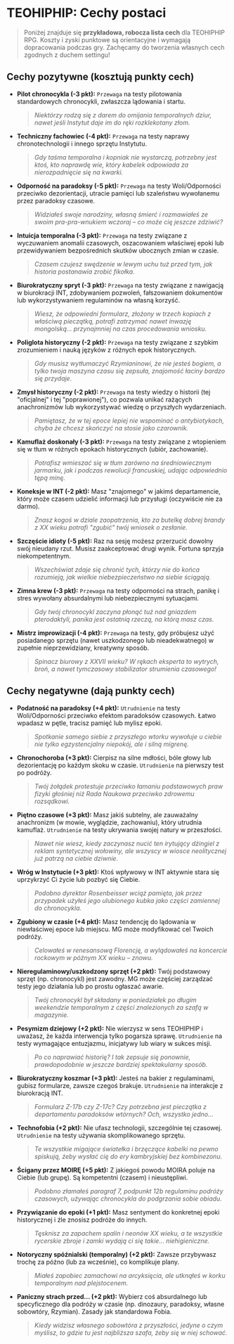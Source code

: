 # TEOHIPHIP: Cechy postaci

> Poniżej znajduje się **przykładowa, robocza lista cech** dla TEOHIPHIP RPG. Koszty i zyski punktowe są orientacyjne i wymagają dopracowania podczas gry. Zachęcamy do tworzenia własnych cech zgodnych z duchem settingu\!

## Cechy pozytywne (kosztują punkty cech)

* **Pilot chronocykla (-3 pkt):** `Przewaga` na testy pilotowania standardowych chronocykli, zwłaszcza lądowania i startu.
    > *Niektórzy rodzą się z darem do omijania temporalnych dziur, nawet jeśli Instytut daje im do ręki rozklekotany złom.*
* **Techniczny fachowiec (-4 pkt):** `Przewaga` na testy naprawy chronotechnologii i innego sprzętu Instytutu.
    > *Gdy taśma temporalna i kopniak nie wystarczą, potrzebny jest ktoś, kto naprawdę wie, który kabelek odpowiada za *nie*rozpadnięcie się na kwarki.*
* **Odporność na paradoksy (-5 pkt):** `Przewaga` na testy Woli/Odporności przeciwko dezorientacji, utracie pamięci lub szaleństwu wywołanemu przez paradoksy czasowe.
    > *Widziałeś swoje narodziny, własną śmierć i rozmawiałeś ze swoim pra-pra-wnukiem wczoraj – co może cię jeszcze zdziwić?*
* **Intuicja temporalna (-3 pkt):** `Przewaga` na testy związane z wyczuwaniem anomalii czasowych, oszacowaniem właściwej epoki lub przewidywaniem bezpośrednich skutków ubocznych zmian w czasie.
    > *Czasem czujesz swędzenie w lewym uchu tuż przed tym, jak historia postanawia zrobić fikołka.*
* **Biurokratyczny spryt (-3 pkt):** `Przewaga` na testy związane z nawigacją w biurokracji INT, zdobywaniem pozwoleń, fałszowaniem dokumentów lub wykorzystywaniem regulaminów na własną korzyść.
    > *Wiesz, że odpowiedni formularz, złożony w trzech kopiach z właściwą pieczątką, potrafi zatrzymać nawet inwazję mongolską... przynajmniej na czas procedowania wniosku.*
* **Poliglota historyczny (-2 pkt):** `Przewaga` na testy związane z szybkim zrozumieniem i nauką języków z różnych epok historycznych.
    > *Gdy musisz wytłumaczyć Rzymianinowi, że nie jesteś bogiem, a tylko twoja maszyna czasu się zepsuła, znajomość łaciny bardzo się przydaje.*
* **Zmysł historyczny (-2 pkt):** `Przewaga` na testy wiedzy o historii (tej "oficjalnej" i tej "poprawionej"), co pozwala unikać rażących anachronizmów lub wykorzystywać wiedzę o przyszłych wydarzeniach.
    > *Pamiętasz, że w tej epoce lepiej nie wspominać o antybiotykach, chyba że chcesz skończyć na stosie jako czarownik.*
* **Kamuflaż doskonały (-3 pkt):** `Przewaga` na testy związane z wtopieniem się w tłum w różnych epokach historycznych (ubiór, zachowanie).
    > *Potrafisz wmieszać się w tłum zarówno na średniowiecznym jarmarku, jak i podczas rewolucji francuskiej, udając odpowiednio tępą minę.*
* **Koneksje w INT (-2 pkt):** Masz "znajomego" w jakimś departamencie, który może czasem udzielić informacji lub przysługi (oczywiście nie za darmo).
    > *Znasz kogoś w dziale zaopatrzenia, kto za butelkę dobrej brandy z XX wieku potrafi "zgubić" twój wniosek o zesłanie.*
* **Szczęście idioty (-5 pkt):** Raz na sesję możesz przerzucić dowolny swój nieudany rzut. Musisz zaakceptować drugi wynik. Fortuna sprzyja niekompetentnym.
    > *Wszechświat zdaje się chronić tych, którzy nie do końca rozumieją, jak wielkie niebezpieczeństwo na siebie ściągają.*
* **Zimna krew (-3 pkt):** `Przewaga` na testy odporności na strach, panikę i stres wywołany absurdalnymi lub niebezpiecznymi sytuacjami.
    > *Gdy twój chronocykl zaczyna płonąć tuż nad gniazdem pterodaktyli, panika jest ostatnią rzeczą, na którą masz czas.*
* **Mistrz improwizacji (-4 pkt):** `Przewaga` na testy, gdy próbujesz użyć posiadanego sprzętu (nawet uszkodzonego lub nieadekwatnego) w zupełnie nieprzewidziany, kreatywny sposób.
    > *Spinacz biurowy z XXVII wieku? W rękach eksperta to wytrych, broń, a nawet tymczasowy stabilizator strumienia czasowego!*

## Cechy negatywne (dają punkty cech)

* **Podatność na paradoksy (+4 pkt):** `Utrudnienie` na testy Woli/Odporności przeciwko efektom paradoksów czasowych. Łatwo wpadasz w pętle, tracisz pamięć lub mylisz epoki.
    > *Spotkanie samego siebie z przyszłego wtorku wywołuje u ciebie nie tylko egzystencjalny niepokój, ale i silną migrenę.*
* **Chronochoroba (+3 pkt):** Cierpisz na silne mdłości, bóle głowy lub dezorientację po każdym skoku w czasie. `Utrudnienie` na pierwszy test po podróży.
    > *Twój żołądek protestuje przeciwko łamaniu podstawowych praw fizyki głośniej niż Rada Naukowa przeciwko zdrowemu rozsądkowi.*
* **Piętno czasowe (+3 pkt):** Masz jakiś subtelny, ale zauważalny anachronizm (w mowie, wyglądzie, zachowaniu), który utrudnia kamuflaż. `Utrudnienie` na testy ukrywania swojej natury w przeszłości.
    > *Nawet nie wiesz, kiedy zaczynasz nucić ten irytujący dżingiel z reklam syntetycznej wołowiny, ale wszyscy w wiosce neolitycznej już patrzą na ciebie dziwnie.*
* **Wróg w Instytucie (+3 pkt):** Ktoś wpływowy w INT aktywnie stara się uprzykrzyć Ci życie lub pozbyć się Ciebie.
    > *Podobno dyrektor Rosenbeisser wciąż pamięta, jak przez przypadek użyłeś jego ulubionego kubka jako części zamiennej do chronocykla.*
* **Zgubiony w czasie (+4 pkt):** Masz tendencję do lądowania w niewłaściwej epoce lub miejscu. MG może modyfikować cel Twoich podróży.
    > *Celowałeś w renesansową Florencję, a wylądowałeś na koncercie rockowym w późnym XX wieku – znowu.*
* **Nieregulaminowy/uszkodzony sprzęt (+2 pkt):** Twój podstawowy sprzęt (np. chronocykl) jest zawodny. MG może częściej zarządzać testy jego działania lub po prostu ogłaszać awarie.
    > *Twój chronocykl był składany w poniedziałek po długim weekendzie temporalnym z części znalezionych za szafą w magazynie.*
* **Pesymizm dziejowy (+2 pkt):** Nie wierzysz w sens TEOHIPHIP i uważasz, że każda interwencja tylko pogarsza sprawę. `Utrudnienie` na testy wymagające entuzjazmu, inicjatywy lub wiary w sukces misji.
    > *Po co naprawiać historię? I tak zepsuje się ponownie, prawdopodobnie w jeszcze bardziej spektakularny sposób.*
* **Biurokratyczny koszmar (+3 pkt):** Jesteś na bakier z regulaminami, gubisz formularze, zawsze czegoś brakuje. `Utrudnienie` na interakcje z biurokracją INT.
    > *Formularz Z-17b czy Z-17c? Czy potrzebna jest pieczątka z departamentu paradoksów wtórnych? Och, wszystko jedno...*
* **Technofobia (+2 pkt):** Nie ufasz technologii, szczególnie tej czasowej. `Utrudnienie` na testy używania skomplikowanego sprzętu.
    > *Te wszystkie migające światełka i brzęczące kabelki na pewno spiskują, żeby wysłać cię do ery kambryjskiej bez kombinezonu.*
* **Ścigany przez MOIRĘ (+5 pkt):** Z jakiegoś powodu MOIRA poluje na Ciebie (lub grupę). Są kompetentni (czasem) i nieustępliwi.
    > *Podobno złamałeś paragraf 7, podpunkt 12b regulaminu podróży czasowych, używając chronocykla do podgrzania sobie obiadu.*
* **Przywiązanie do epoki (+1 pkt):** Masz sentyment do konkretnej epoki historycznej i źle znosisz podróże do innych.
    > *Tęsknisz za zapachem spalin i neonów XX wieku, a te wszystkie rycerskie zbroje i zamki wydają ci się takie... niehigieniczne.*
* **Notoryczny spóźnialski (temporalny) (+2 pkt):** Zawsze przybywasz trochę za późno (lub za wcześnie), co komplikuje plany.
    > *Miałeś zapobiec zamachowi na arcyksięcia, ale utknąłeś w korku temporalnym nad plejstocenem.*
* **Paniczny strach przed... (+2 pkt):** Wybierz coś absurdalnego lub specyficznego dla podróży w czasie (np. dinozaury, paradoksy, własne sobowtóry, Rzymian). Zasady jak standardowa Fobia.
    > *Kiedy widzisz własnego sobowtóra z przyszłości, jedyne o czym myślisz, to gdzie tu jest najbliższa szafa, żeby się w niej schować.*
